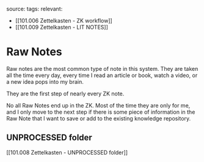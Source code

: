 source:
tags:
relevant:
- [[101.006 Zettelkasten - ZK workflow]]
- [[101.009 Zettelkasten - LIT NOTES]]

# Raw Notes

Raw notes are the most common type of note in this system. They are taken all the time every day, every time I read an article or book, watch a video, or a new idea pops into my brain. 

They are the first step of nearly every ZK note.

No all Raw Notes end up in the ZK. Most of the time they are only for me, and I only move to the next step if there is some piece of information in the Raw Note that I want to save or add to the existing knowledge repository.


## UNPROCESSED folder
[[101.008 Zettelkasten - UNPROCESSED folder]]

